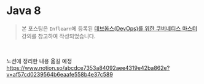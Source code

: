 # Java 8
> 본 포스팅은 `Inflearn`에 등록된 [데브옵스(DevOps)를 위한 쿠버네티스 마스터](https://www.inflearn.com/course/%EB%8D%B0%EB%B8%8C%EC%98%B5%EC%8A%A4-%EC%BF%A0%EB%B2%84%EB%84%A4%ED%8B%B0%EC%8A%A4-%EB%A7%88%EC%8A%A4%ED%84%B0) 강의를 참고하여 작성되었습니다.
<br/>

노션에 정리한 내용 옮길 예정
https://www.notion.so/abcdce7353a84092aee4319e42ba862e?v=af57cd0239564b6eaafe558b4e37c589